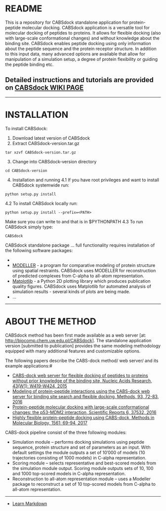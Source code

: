 # README #
This is a repository for CABSdock standalone application for protein-peptide molecular docking. CABSdock application is a versatile tool for molecular docking of peptides to proteins. It allows for flexible docking (also with large-scale conformational changes) and without knowledge about the binding site. CABSdock enables peptide docking using only information about the peptide sequence and the protein receptor structure. In addition to this input data, many advanced options are available that allow for manipulation of a simulation setup, a degree of protein flexibility or guiding the peptide binding etc.

## Detailed instructions and tutorials are provided on [CABSdock WIKI PAGE](https://bitbucket.org/lcbio/cabsdock/wiki/) ##

-------------------------------------------

# INSTALLATION #

To install CABSdock:
1. Download latest version of CABSdock
2. Extract CABSdock-version.tar.gz
```
tar xzvf CABSdock-version.tar.gz
```
3. Change into CABSdock-version directory
```
cd CABSdock-version
```
4. Installation and running
4.1 If you have root privileges and want to install CABSdock systemwide run:
```
python setup.py install
```
4.2 To install CABSdock locally run:
```
python setup.py install --prefix=<PATH>
```
Make sure you can write to <PATH> and that <PATH> is in $PYTHONPATH
4.3 To run CABSdock simply type:
```
CABSdock
```

CABSdock standalone package ... full functionality requires installation of the following software packages:

* 
* [MODELLER](https://salilab.org/modeller/) - a program for comparative modeling of protein structure using spatial restraints. CABSdock uses MODELLER for reconstruction of predicted complexes from C-alpha to all-atom representation. 
* [Matplotlib](https://matplotlib.org/) - a Python 2D plotting library which produces publication quality figures. CABSdock uses Matplotlib for automated analysis of simulation results - several kinds of plots are being made. 
* ...

--------------------------------------------

# ABOUT THE METHOD ###

CABSdock method has been first made available as a web server [at: http://biocomp.chem.uw.edu.pl/CABSdock]. The standalone application version [submitted to publication] provides the same modeling methodology equipped with many additional features and customizable options.

The following papers describe the CABS-dock method/ web server/ and its example applications:#

* [CABS-dock web server for flexible docking of peptides to proteins without prior knowledge of the binding site, Nucleic Acids Research, 43(W1): W419-W424, 2015](https://academic.oup.com/nar/article-lookup/doi/10.1093/nar/gkv456)
* [Modeling of protein-peptide interactions using the CABS-dock web server for binding site search and flexible docking, Methods, 93, 72-83, 2016](http://www.sciencedirect.com/science/article/pii/S1046202315300207)
* [Protein-peptide molecular docking with large-scale conformational changes: the p53-MDM2 interaction, Scientific Reports 6, 37532, 2016](https://www.nature.com/articles/srep37532)
* [Highly flexible protein-peptide docking using CABS-dock, Methods in Molecular Biology, 1561: 69-94, 2017](https://link.springer.com/protocol/10.1007%2F978-1-4939-6798-8_6)

CABS-dock pipeline consist of the three following modules:

* Simulation module – performs docking simulations using peptide sequence, protein structure and set of parameters as an input. With default settings the module outputs a set of 10’000 of models (10 trajectories consisting of 1000 models) in C-alpha representation.
* Scoring module – selects representative and best-scored models from the simulation module output. Scoring module outputs sets of 10, 100 and 1000 top-scored models in C-alpha representation.
* Reconstruction to all-atom representation module – uses a Modeller package to reconstruct a set of 10 top-scored models from C-alpha to all-atom representation.


--------------------
* [Learn Markdown](https://bitbucket.org/tutorials/markdowndemo)